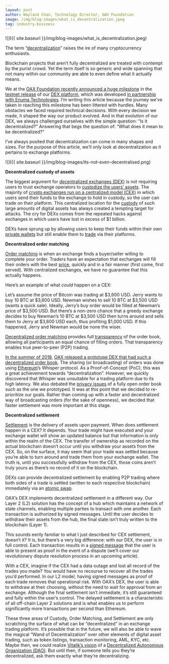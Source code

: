 ```yaml
---
layout: post
author: Wayland Chan, Technology Director, OAX Foundation
image: /img/blog-images/what_is_decentralization.jpeg
tag: industry-business
---
```


![]({{ site.baseurl }}/img/blog-images/what_is_decentralization.jpeg)

The term “[decentralization](https://medium.com/@VitalikButerin/the-meaning-of-decentralization-a0c92b76a274)” raises the ire of many cryptocurrency enthusiasts.

Blockchain projects that aren’t fully decentralized are treated with contempt by the purist crowd. Yet the term itself is so generic and wide spanning that not many within our community are able to even define what it actually means.

We at the [OAX Foundation recently announced a huge milestone](https://cryptobriefing.com/oax-dex-mass-adoption/) in the [testnet release](https://bitcoinexchangeguide.com/hong-kong-dex-trading-platform-oax-announces-scaling-protocol-to-spur-mass-user-adoption/) of our [DEX platform](https://coinmarketcap.com/currencies/oax/), which was developed [in partnership with Enuma Technologies](https://medium.com/@OAX_Foundation/oax-reaches-major-technology-milestone-now-its-time-to-partner-up-20aaee18ddcd). I’m writing this article because the journey we’ve taken in reaching this milestone has been littered with hurdles. Many obstacles we faced required technical decisions. With every decision we made, it shaped the way our product evolved. And in that evolution of our DEX, we always challenged ourselves with the simple question: “Is it decentralized?” Answering that begs the question of: “What does it mean to be decentralized?”

I’ve always posited that decentralization can come in many shapes and sizes. For the purpose of this article, we’ll only look at decentralization as it pertains to exchange platforms.

![]({{ site.baseurl }}/img/blog-images/its-not-even-decentralised.png)

<b> Decentralized custody of assets</b><br>

The biggest argument for [decentralized exchanges (DEX)](https://hackernoon.com/decentralized-cryptocurrency-exchanges-a-comprehensive-overview-e23b4a45be82) is not requiring users to trust exchange operators to [custodize the users’ assets](https://hackernoon.com/importance-of-digital-asset-custody-bad3f90c3446). The majority of [crypto exchanges run on a centralized model (CEX)](https://hackernoon.com/importance-of-digital-asset-custody-bad3f90c3446) in which users send their funds to the exchange to hold in custody, so the user can trade on their platform. This centralized location for the [custody](https://www.forbes.com/sites/rachelwolfson/2018/11/07/why-centralized-cryptocurrency-exchanges-make-terrible-custodians-for-crypto-assets/#302dd45e2e18) of such large amounts of digital assets has always created a tempting target for attacks. The cry for DEXs comes from the repeated hacks against exchanges in which users have lost in excess of $1 billion.

DEXs have sprung up by allowing users to keep their funds within their own [private wallets](https://bitcoinmagazine.com/articles/op-ed-why-its-unsafe-to-store-private-crypto-keys-in-the-cloud/) but still enable them to [trade](https://www.tradingview.com/symbols/OAXUSD/?exchange=BINANCE) via their platforms.

<b> Decentralized order matching</b><br>

[Order matching](https://www.investopedia.com/terms/m/matchingorders.asp) is when an exchange finds a buyer/seller willing to complete your order. Traders have an expectation that exchanges will fill their orders with the best [price](https://www.coingecko.com/en/coins/openanx), quickly and in a fair manner (first come, first served). With centralized exchanges, we have no guarantee that this actually happens.

Here’s an example of what _could_ happen on a CEX:

Let’s assume the price of Bitcoin was trading at $3,600 USD. Jerry wants to buy 10 BTC at $3,600 USD. Newman wishes to sell 10 BTC at $3,500 USD (wants a quick sale). Ideally, Jerry’s buy order would be filled at Newman’s price of $3,500 USD. But there’s a non-zero chance that a greedy exchange decides to buy Newman’s 10 BTC at $3,500 USD then turns around and sells them to Jerry at $3,600 USD each, thus profiting $1,000 USD. If this happened, Jerry and Newman would be none the wiser.

[Decentralized order matching](https://www.econinfosec.org/archive/weis2014/papers/Clark-WEIS2014.pdf) provides full [transparency](https://www.bti.live) of the order book, allowing all participants an equal chance of filling orders. That transparency enables true peer-to-peer (P2P) trading.

[In the summer of 2018](https://www.youtube.com/watch?v=EIfhsTBzkaM&feature=youtu.be), [OAX released a prototype DEX that had such a decentralized order book](https://medium.com/@OAX_Foundation/oax-platform-prototype-demo-video-1161b8aa5af0). The sharing (or broadcasting) of orders was done using [Ethereum](https://www.ethereum.org)’s Whisper protocol. As a Proof-of-Concept (PoC), this was a great achievement towards “decentralization”. However, we quickly discovered that Whisper was unsuitable for a trading platform due to its high latency. We also debated the [privacy issues](https://news.bitcoin.com/the-crucible-of-privacy-why-decentralized-exchange-is-the-only-way/) of a fully open order book such as the one we prototyped. It was at this point that we decided to re-prioritize our goals. Rather than coming up with a faster and decentralized way of broadcasting orders (for the sake of openness), we decided that faster settlement was more important at this stage.

<b> Decentralized settlement</b><br>

[Settlement](https://www.bis.org/publ/arpdf/ar2018e5.pdf) is the delivery of assets upon payment. When does settlement happen in a CEX? It depends. Your trade might have executed and your exchange wallet will show an updated balance but that information is only within the realm of the CEX. The transfer of ownership as recorded on the actual blockchain doesn’t occur until you withdraw your assets from the CEX. So, on the surface, it may seem that your trade was settled because you’re able to turn around and trade them from your exchange wallet. The truth is, until you successfully withdraw from the CEX, those coins aren’t truly yours as there’s no record of it on the blockchain.

DEXs can provide decentralized settlement by enabling P2P trading where both sides of a trade is settled (written to each respective blockchain) immediately via an [atomic swap](https://blockgeeks.com/guides/atomic-swaps/).

OAX’s DEX implements decentralized settlement in a different way. Our Layer 2 (L2) solution has the concept of a hub which maintains a network of state channels, enabling multiple parties to transact with one another. Each transaction is authorized by signed messages. Until the user decides to withdraw their assets from the hub, the final state isn’t truly written to the blockchain (Layer 1).

This sounds eerily familiar to what I just described for CEX settlement, doesn’t it? It is, but there’s a very big difference: with our DEX, the user is in full control. Each transaction results in a [signed message](https://blockgeeks.com/guides/atomic-swaps/) that the user is able to present as proof in the event of a dispute (we’ll cover our revolutionary dispute resolution process in an upcoming article).

With a CEX, imagine if the CEX had a data outage and lost all record of the trades you made? You would have no recourse to recover all the trades you’d performed. In our L2 model, having signed messages as proof of each trade removes that operational risk. With OAX’s DEX, the user is able to withdraw at their choosing, without the need to wait for approval from an exchange. Although the final settlement isn’t immediate, it’s still guaranteed and fully within the user’s control. The delayed settlement is a characteristic of all off-chain Layer 2 solutions and is what enables us to perform significantly more transactions per second than Ethereum.

These three areas of Custody, Order Matching, and Settlement are only scratching the surface of what can be “decentralized” in an exchange trading platform. It’s possible that in the future, we will also be able to wave the magical “Wand of Decentralization” over other elements of digital asset trading, such as token listings, transaction monitoring, AML, KYC, etc. Maybe then, we could realize [Vitalik’s vision](https://blog.ethereum.org/2014/05/06/daos-dacs-das-and-more-an-incomplete-terminology-guide/) of a [Decentralized Autonomous Organization (DAO)](https://blockchainhub.net/dao-decentralized-autonomous-organization/). But until then, if someone tells you they’re decentralized, ask them exactly what they’re decentralizing.

